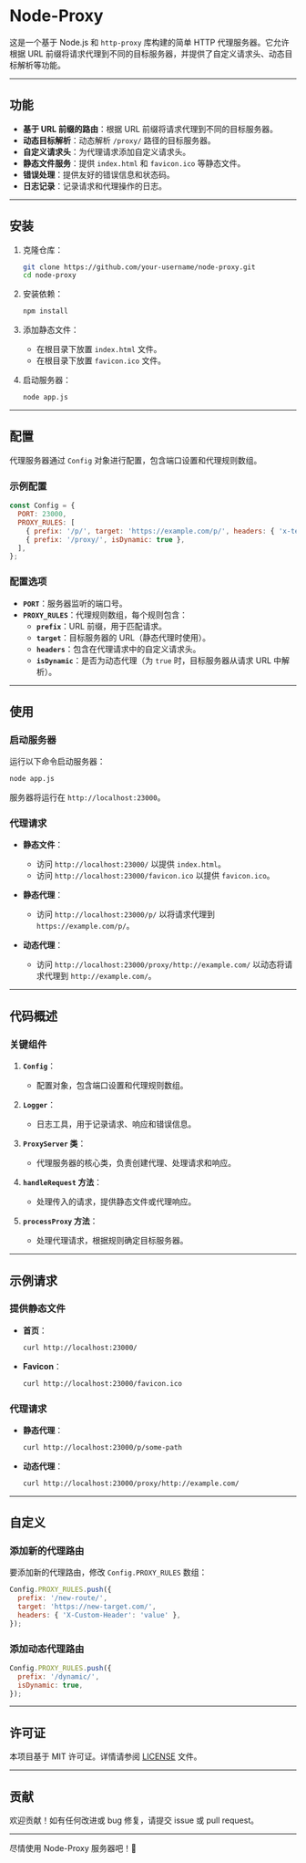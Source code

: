 # Node-Proxy

这是一个基于 Node.js 和 `http-proxy` 库构建的简单 HTTP 代理服务器。它允许根据 URL 前缀将请求代理到不同的目标服务器，并提供了自定义请求头、动态目标解析等功能。

---

## 功能

- **基于 URL 前缀的路由**：根据 URL 前缀将请求代理到不同的目标服务器。
- **动态目标解析**：动态解析 `/proxy/` 路径的目标服务器。
- **自定义请求头**：为代理请求添加自定义请求头。
- **静态文件服务**：提供 `index.html` 和 `favicon.ico` 等静态文件。
- **错误处理**：提供友好的错误信息和状态码。
- **日志记录**：记录请求和代理操作的日志。

---

## 安装

1. 克隆仓库：
   ```bash
   git clone https://github.com/your-username/node-proxy.git
   cd node-proxy
   ```

2. 安装依赖：
   ```bash
   npm install
   ```

3. 添加静态文件：
   - 在根目录下放置 `index.html` 文件。
   - 在根目录下放置 `favicon.ico` 文件。

4. 启动服务器：
   ```bash
   node app.js
   ```

---

## 配置

代理服务器通过 `Config` 对象进行配置，包含端口设置和代理规则数组。

### 示例配置

```javascript
const Config = {
  PORT: 23000,
  PROXY_RULES: [
    { prefix: '/p/', target: 'https://example.com/p/', headers: { 'x-test': 'proxy' } },
    { prefix: '/proxy/', isDynamic: true },
  ],
};
```

### 配置选项

- **`PORT`**：服务器监听的端口号。
- **`PROXY_RULES`**：代理规则数组，每个规则包含：
  - **`prefix`**：URL 前缀，用于匹配请求。
  - **`target`**：目标服务器的 URL（静态代理时使用）。
  - **`headers`**：包含在代理请求中的自定义请求头。
  - **`isDynamic`**：是否为动态代理（为 `true` 时，目标服务器从请求 URL 中解析）。

---

## 使用

### 启动服务器

运行以下命令启动服务器：

```bash
node app.js
```

服务器将运行在 `http://localhost:23000`。

### 代理请求

- **静态文件**：
  - 访问 `http://localhost:23000/` 以提供 `index.html`。
  - 访问 `http://localhost:23000/favicon.ico` 以提供 `favicon.ico`。

- **静态代理**：
  - 访问 `http://localhost:23000/p/` 以将请求代理到 `https://example.com/p/`。

- **动态代理**：
  - 访问 `http://localhost:23000/proxy/http://example.com/` 以动态将请求代理到 `http://example.com/`。

---

## 代码概述

### 关键组件

1. **`Config`**：
   - 配置对象，包含端口设置和代理规则数组。

2. **`Logger`**：
   - 日志工具，用于记录请求、响应和错误信息。

3. **`ProxyServer` 类**：
   - 代理服务器的核心类，负责创建代理、处理请求和响应。

4. **`handleRequest` 方法**：
   - 处理传入的请求，提供静态文件或代理响应。

5. **`processProxy` 方法**：
   - 处理代理请求，根据规则确定目标服务器。

---

## 示例请求

### 提供静态文件

- **首页**：
  ```bash
  curl http://localhost:23000/
  ```

- **Favicon**：
  ```bash
  curl http://localhost:23000/favicon.ico
  ```

### 代理请求

- **静态代理**：
  ```bash
  curl http://localhost:23000/p/some-path
  ```

- **动态代理**：
  ```bash
  curl http://localhost:23000/proxy/http://example.com/
  ```

---

## 自定义

### 添加新的代理路由

要添加新的代理路由，修改 `Config.PROXY_RULES` 数组：

```javascript
Config.PROXY_RULES.push({
  prefix: '/new-route/',
  target: 'https://new-target.com/',
  headers: { 'X-Custom-Header': 'value' },
});
```

### 添加动态代理路由

```javascript
Config.PROXY_RULES.push({
  prefix: '/dynamic/',
  isDynamic: true,
});
```

---

## 许可证

本项目基于 MIT 许可证。详情请参阅 [LICENSE](LICENSE) 文件。

---

## 贡献

欢迎贡献！如有任何改进或 bug 修复，请提交 issue 或 pull request。

---

尽情使用 Node-Proxy 服务器吧！🚀